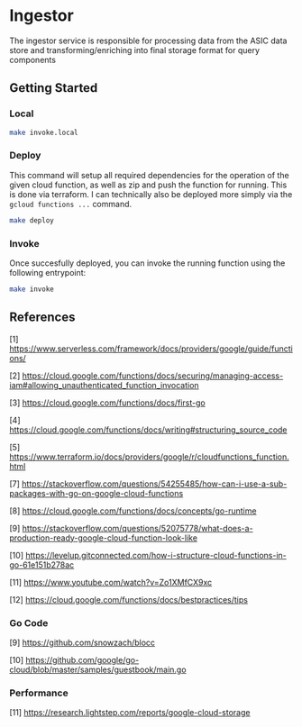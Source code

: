 # Ingestor

The ingestor service is responsible for processing data from the ASIC data store and transforming/enriching into final storage format for query components

## Getting Started

### Local

```bash
make invoke.local
```

### Deploy

This command will setup all required dependencies for the operation of the given cloud function, as well as zip and push the function for running. This is done via terraform. I can technically also be deployed more simply via the `gcloud functions ...` command.

```bash
make deploy
```


### Invoke

Once succesfully deployed, you can invoke the running function using the following entrypoint:

```bash
make invoke
```

## References

[1] https://www.serverless.com/framework/docs/providers/google/guide/functions/

[2] https://cloud.google.com/functions/docs/securing/managing-access-iam#allowing_unauthenticated_function_invocation

[3] https://cloud.google.com/functions/docs/first-go

[4] https://cloud.google.com/functions/docs/writing#structuring_source_code

[5] https://www.terraform.io/docs/providers/google/r/cloudfunctions_function.html

[7] https://stackoverflow.com/questions/54255485/how-can-i-use-a-sub-packages-with-go-on-google-cloud-functions

[8] https://cloud.google.com/functions/docs/concepts/go-runtime

[9] https://stackoverflow.com/questions/52075778/what-does-a-production-ready-google-cloud-function-look-like

[10] https://levelup.gitconnected.com/how-i-structure-cloud-functions-in-go-61e151b278ac

[11] https://www.youtube.com/watch?v=Zo1XMfCX9xc

[12] https://cloud.google.com/functions/docs/bestpractices/tips

### Go Code

[9] https://github.com/snowzach/blocc

[10] https://github.com/google/go-cloud/blob/master/samples/guestbook/main.go

### Performance

[11] https://research.lightstep.com/reports/google-cloud-storage